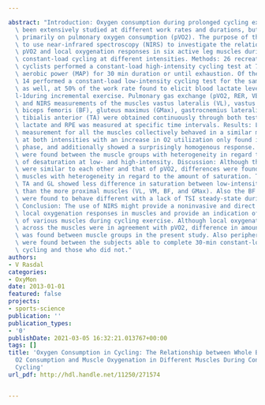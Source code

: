 ---
abstract: "Introduction: Oxygen consumption during prolonged cycling exercise has\
  \ been extensively studied at different work rates and durations, but with the focus\
  \ primarily on pulmonary oxygen consumption (pVO2). The purpose of this study was\
  \ to use near-infrared spectroscopy (NIRS) to investigate the relationship between\
  \ pVO2 and local oxygenation responses in six active leg muscles during prolonged\
  \ constant-load cycling at different intensities. Methods: 26 recreational male\
  \ cyclists performed a constant-load high-intensity cycling test at 75% maximal\
  \ aerobic power (MAP) for 30 min duration or until exhaustion. Of the 26 subjects,\
  \ 14 performed a constant-load low-intensity cycling test for the same duration\
  \ as well, at 50% of the work rate found to elicit blood lactate levels of 4 mmol\u2219\
  l-1during incremental exercise. Pulmonary gas exchange (pVO2, RER, VE), heart rate,\
  \ and NIRS measurements of the muscles vastus lateralis (VL), vastus medialis (VM),\
  \ biceps femoris (BF), gluteus maximus (GMax), gastrocnemius lateralis (GL), and\
  \ tibialis anterior (TA) were obtained continuously through both tests, while blood\
  \ lactate and RPE was measured at specific time intervals. Results: Local oxygenation\
  \ measurement for all the muscles collectively behaved in a similar manner as pVO2\
  \ at both intensities with an increase in O2 utilization only found in the initial\
  \ phase, and additionally showed a surprisingly homogenous response. However, differences\
  \ were found between the muscle groups with heterogeneity in regard to the amount\
  \ of desaturation at low- and high-intensity. Discussion: Although the local responses\
  \ were similar to each other and that of pVO2, differences were found between the\
  \ muscles with heterogeneity in regard to the amount of saturation. The distal muscles\
  \ TA and GL showed less difference in saturation between low-intensity and high-intensity\
  \ than the more proximal muscles (VL, VM, BF, and GMax). Also the BF and GMax muscles\
  \ were found to behave different with a lack of TSI steady-state during high-intensity.\
  \ Conclusion: The use of NIRS might provide a noninvasive and direct way of measuring\
  \ local oxygenation responses in muscles and provide an indication of the work contribution\
  \ of various muscles during cycling exercise. Although local oxygenation responses\
  \ across the muscles were in agreement with pVO2, difference in amount of saturation\
  \ was found between muscle groups in the present study. Also peripheral differences\
  \ were found between the subjects able to complete 30-min constant-load high-intensity\
  \ cycling and those who did not."
authors:
- V Rasdal
categories:
- OxyMon
date: 2013-01-01
featured: false
projects:
- sports-science
publication: ''
publication_types:
- '0'
publishDate: 2021-03-05 16:32:21.013767+00:00
tags: []
title: 'Oxygen Consumption in Cycling: The Relationship between Whole Body Pulmonary
  O2 Consumption and Muscle Oxygenation in Different Muscles During Constant-Load
  Cycling'
url_pdf: http://hdl.handle.net/11250/271574

---
